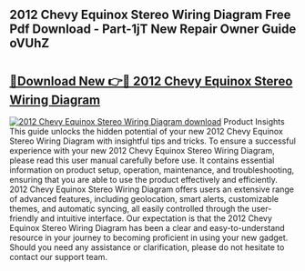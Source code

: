 ## 2012 Chevy Equinox Stereo Wiring Diagram Free Pdf Download - Part-1jT New Repair Owner Guide oVUhZ

# <h2><a href="http://dfu6xa.blite.top/?on=2012+Chevy+Equinox+Stereo+Wiring+Diagram">🔗Download New 👉🔴 2012 Chevy Equinox Stereo Wiring Diagram</a></h2>

[![2012 Chevy Equinox Stereo Wiring Diagram download](https://i.imgur.com/lujVjoI.png)](http://dfu6xa.blite.top/?on=2012+Chevy+Equinox+Stereo+Wiring+Diagram)
Product Insights This guide unlocks the hidden potential of your new 2012 Chevy Equinox Stereo Wiring Diagram with insightful tips and tricks. To ensure a successful experience with your new 2012 Chevy Equinox Stereo Wiring Diagram, please read this user manual carefully before use. It contains essential information on product setup, operation, maintenance, and troubleshooting, ensuring that you are able to use the product effectively and efficiently. 2012 Chevy Equinox Stereo Wiring Diagram offers users an extensive range of advanced features, including geolocation, smart alerts, customizable themes, and automatic syncing, all easily controlled through the user-friendly and intuitive interface. Our expectation is that the 2012 Chevy Equinox Stereo Wiring Diagram has been a clear and easy-to-understand resource in your journey to becoming proficient in using your new gadget. Should you need any assistance or clarification, please do not hesitate to contact our support team.
